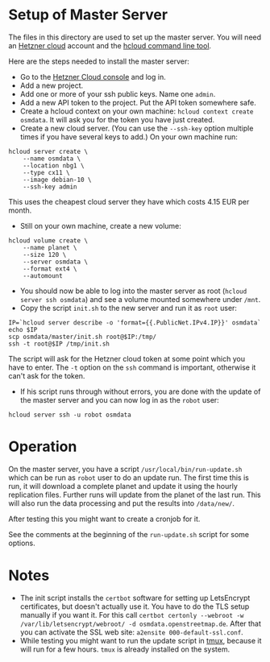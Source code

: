 
# Setup of Master Server

The files in this directory are used to set up the master server. You will
need an [Hetzner cloud](https://www.hetzner.com/cloud) account and the
[hcloud command line tool](https://github.com/hetznercloud/cli).

Here are the steps needed to install the master server:

* Go to the [Hetzner Cloud console](https://console.hetzner.cloud/) and log
  in.
* Add a new project.
* Add one or more of your ssh public keys. Name one `admin`.
* Add a new API token to the project. Put the API token somewhere safe.
* Create a hcloud context on your own machine: `hcloud context create osmdata`.
  It will ask you for the token you have just created.
* Create a new cloud server. (You can use the `--ssh-key` option multiple
  times if you have several keys to add.) On your own machine run:

```
hcloud server create \
    --name osmdata \
    --location nbg1 \
    --type cx11 \
    --image debian-10 \
    --ssh-key admin
```

This uses the cheapest cloud server they have which costs 4.15 EUR per month.

* Still on your own machine, create a new volume:

```
hcloud volume create \
    --name planet \
    --size 120 \
    --server osmdata \
    --format ext4 \
    --automount
```

* You should now be able to log into the master server as root (`hcloud server
  ssh osmdata`) and see a volume mounted somewhere under `/mnt`.
* Copy the script `init.sh` to the new server and run it as `root` user:

```
IP=`hcloud server describe -o 'format={{.PublicNet.IPv4.IP}}' osmdata`
echo $IP
scp osmdata/master/init.sh root@$IP:/tmp/
ssh -t root@$IP /tmp/init.sh
```

The script will ask for the Hetzner cloud token at some point which you have to
enter. The `-t` option on the `ssh` command is important, otherwise it can't
ask for the token.

* If his script runs through without errors, you are done with the update of
  the master server and you can now log in as the `robot` user:

```
hcloud server ssh -u robot osmdata
```

# Operation

On the master server, you have a script `/usr/local/bin/run-update.sh` which
can be run as `robot` user to do an update run. The first time this is run, it
will download a complete planet and update it using the hourly replication
files. Further runs will update from the planet of the last run. This will also
run the data processing and put the results into `/data/new/`.

After testing this you might want to create a cronjob for it.

See the comments at the beginning of the `run-update.sh` script for some
options.


# Notes

* The init script installs the `certbot` software for setting up LetsEncrypt
  certificates, but doesn't actually use it. You have to do the TLS setup
  manually if you want it. For this call
  `certbot certonly --webroot -w /var/lib/letsencrypt/webroot/ -d osmdata.openstreetmap.de`.
  After that you can activate the SSL web site: `a2ensite 000-default-ssl.conf`.
* While testing you might want to run the update script in
  [tmux](https://github.com/tmux/tmux), because it will run for a few hours.
  `tmux` is already installed on the system.

